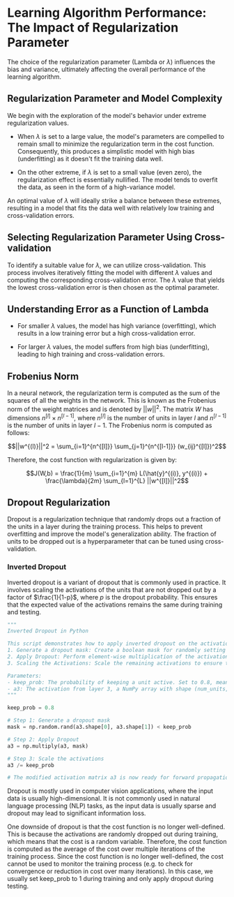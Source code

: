 # Learning Algorithm Performance: The Impact of Regularization Parameter

The choice of the regularization parameter (Lambda or $\lambda$) influences the bias and variance, ultimately affecting the overall performance of the learning algorithm.

## Regularization Parameter and Model Complexity
We begin with the exploration of the model's behavior under extreme regularization values.

- When $\lambda$ is set to a large value, the model's parameters are compelled to remain small to minimize the regularization term in the cost function. Consequently, this produces a simplistic model with high bias (underfitting) as it doesn't fit the training data well.

- On the other extreme, if $\lambda$ is set to a small value (even zero), the regularization effect is essentially nullified. The model tends to overfit the data, as seen in the form of a high-variance model.

An optimal value of $\lambda$ will ideally strike a balance between these extremes, resulting in a model that fits the data well with relatively low training and cross-validation errors.

## Selecting Regularization Parameter Using Cross-validation
To identify a suitable value for $\lambda$, we can utilize cross-validation. This process involves iteratively fitting the model with different $\lambda$ values and computing the corresponding cross-validation error. The $\lambda$ value that yields the lowest cross-validation error is then chosen as the optimal parameter.

## Understanding Error as a Function of Lambda
- For smaller $\lambda$ values, the model has high variance (overfitting), which results in a low training error but a high cross-validation error.

- For larger $\lambda$ values, the model suffers from high bias (underfitting), leading to high training and cross-validation errors.

## Frobenius Norm
In a neural network, the regularization term is computed as the sum of the squares of all the weights in the network. This is known as the Frobenius norm of the weight matrices and is denoted by $||w||^2$. The matrix $W$ has dimensions $n^{[l]} \times n^{[l-1]}$, where $n^{[l]}$ is the number of units in layer $l$ and $n^{[l-1]}$ is the number of units in layer $l-1$. The Frobenius norm is computed as follows:

$$||w^{(l)}||^2 = \sum_{i=1}^{n^{[l]}} \sum_{j=1}^{n^{[l-1]}} (w_{ij}^{[l]})^2$$

Therefore, the cost function with regularization is given by:

$$J(W,b) = \frac{1}{m} \sum_{i=1}^{m} L(\hat{y}^{(i)}, y^{(i)}) + \frac{\lambda}{2m} \sum_{l=1}^{L} ||w^{[l]}||^2$$

## Dropout Regularization
Dropout is a regularization technique that randomly drops out a fraction of the units in a layer during the training process. This helps to prevent overfitting and improve the model's generalization ability. The fraction of units to be dropped out is a hyperparameter that can be tuned using cross-validation.

### Inverted Dropout
Inverted dropout is a variant of dropout that is commonly used in practice. It involves scaling the activations of the units that are not dropped out by a factor of $\frac{1}{1-p}$, where $p$ is the dropout probability. This ensures that the expected value of the activations remains the same during training and testing.

```python
"""
Inverted Dropout in Python

This script demonstrates how to apply inverted dropout on the activation matrix of layer 3. It includes three main steps:
1. Generate a dropout mask: Create a boolean mask for randomly setting a fraction of activations to zero.
2. Apply Dropout: Perform element-wise multiplication of the activation matrix with the dropout mask.
3. Scaling the Activations: Scale the remaining activations to ensure the expected value remains unchanged.

Parameters:
- keep_prob: The probability of keeping a unit active. Set to 0.8, meaning 80% of the neurons are retained.
- a3: The activation from layer 3, a NumPy array with shape (num_units, num_examples).
"""

keep_prob = 0.8

# Step 1: Generate a dropout mask
mask = np.random.rand(a3.shape[0], a3.shape[1]) < keep_prob

# Step 2: Apply Dropout
a3 = np.multiply(a3, mask)

# Step 3: Scale the activations
a3 /= keep_prob

# The modified activation matrix a3 is now ready for forward propagation to the next layer.
```

Dropout is mostly used in computer vision applications, where the input data is usually high-dimensional. It is not commonly used in natural language processing (NLP) tasks, as the input data is usually sparse and dropout may lead to significant information loss.

One downside of dropout is that the cost function is no longer well-defined. This is because the activations are randomly dropped out during training, which means that the cost is a random variable. Therefore, the cost function is computed as the average of the cost over multiple iterations of the training process. Since the cost function is no longer well-defined, the cost cannot be used to monitor the training process (e.g. to check for convergence or reduction in cost over many iterations). In this case, we usually set keep_prob to 1 during training and only apply dropout during testing.